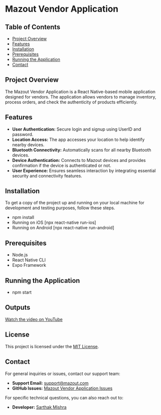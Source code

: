 # Mazout Vendor Application

## Table of Contents

- [Project Overview](#project-overview)
- [Features](#features)
- [Installation](#installation)
- [Prerequisites](#prerequisites)
- [Running the Application](#running-the-application)
- [Contact](#contact)


## Project Overview

The Mazout Vendor Application is a React Native-based mobile application designed for vendors. The application allows vendors to manage inventory, process orders, and check the authenticity of products efficiently.

## Features

- **User Authentication:** Secure login and signup using UserID and password.
- **Location Access:** The app accesses your location to help identify nearby devices.
- **Bluetooth Connectivity:** Automatically scans for all nearby Bluetooth devices.
- **Device Authentication:** Connects to Mazout devices and provides confirmation if the device is authenticated or not.
- **User Experience:** Ensures seamless interaction by integrating essential security and connectivity features.

## Installation

To get a copy of the project up and running on your local machine for development and testing purposes, follow these steps.
- npm install
- Running on iOS [npx react-native run-ios]
- Running on Android [npx react-native run-android]


## Prerequisites

- Node.js
- React Native CLI
- Expo Framework


## Running the Application

- npm start

## Outputs


[Watch the video on YouTube](https://www.youtube.com/watch?v=your_video_id)


## License

This project is licensed under the [MIT License](./LICENSE).


## Contact

For general inquiries or issues, contact our support team:

- **Support Email:** support@mazout.com
- **GitHub Issues:** [Mazout Vendor Application Issues](https://github.com/Mazout-Electric/vendor-application/issues)

For specific technical questions, you can also reach out to:

- **Developer:** [Sarthak Mishra](https://github.com/Sarthak-code360)



